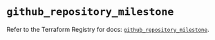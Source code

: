 # `github_repository_milestone`

Refer to the Terraform Registry for docs: [`github_repository_milestone`](https://registry.terraform.io/providers/integrations/github/6.2.3/docs/resources/repository_milestone).
